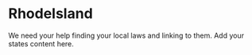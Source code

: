 # RhodeIsland

We need your help finding your local laws and linking to them. Add your states content here.
